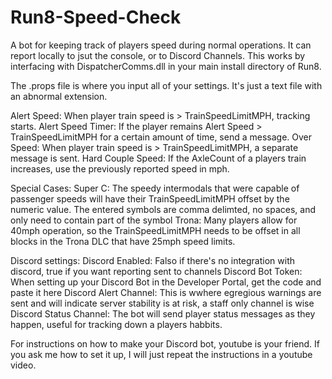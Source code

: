 # Run8-Speed-Check
A bot for keeping track of players speed during normal operations. It can report locally to jsut the console, or to Discord Channels. This works by interfacing with DispatcherComms.dll in your main install directory of Run8. 


The .props file is where you input all of your settings. It's just a text file with an abnormal extension. 

Alert Speed: When player train speed is > TrainSpeedLimitMPH, tracking starts.
Alert Speed Timer: If the player remains Alert Speed > TrainSpeedLimitMPH for a certain amount of time, send a message. 
Over Speed: When player train speed is > TrainSpeedLimitMPH, a separate message is sent.
Hard Couple Speed: If the AxleCount of a players train increases, use the previously reported speed in mph.

Special Cases:
Super C: The speedy intermodals that were capable of passenger speeds will have their TrainSpeedLimitMPH offset by the numeric value. The entered symbols are comma delimted, no spaces, and only need to contain part of the symbol
Trona: Many players allow for 40mph operation, so the TrainSpeedLimitMPH needs to be offset in all blocks in the Trona DLC that have 25mph speed limits. 

Discord settings:
Discord Enabled: Falso if there's no integration with discord, true if you want reporting sent to channels
Discord Bot Token: When setting up your Discord Bot in the Developer Portal, get the code and paste it here
Discord Alert Channel: This is wwhere egregious warnings are sent and will indicate server stability is at risk, a staff only channel is wise
Discord Status Channel: The bot will send player status messages as they happen, useful for tracking down a players habbits. 

For instructions on how to make your Discord bot, youtube is your friend. If you ask me how to set it up, I will just repeat the instructions in a youtube video.

